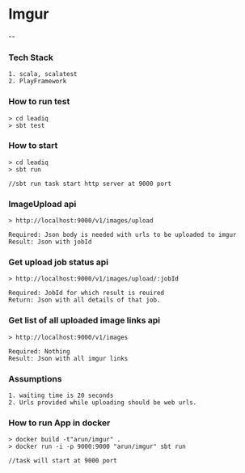 # Imgur
--
### Tech Stack
```
1. scala, scalatest
2. PlayFramework
```
### How to run test
```
> cd leadiq
> sbt test 
```

### How to start
```
> cd leadiq
> sbt run 

//sbt run task start http server at 9000 port
```
### ImageUpload api
```
> http://localhost:9000/v1/images/upload

Required: Json body is needed with urls to be uploaded to imgur
Result: Json with jobId

```

### Get upload job status api
```
> http://localhost:9000/v1/images/upload/:jobId

Required: JobId for which result is reuired
Return: Json with all details of that job.
```

### Get list of all uploaded image links api
```
> http://localhost:9000/v1/images

Required: Nothing
Result: Json with all imgur links
```

### Assumptions
```
1. waiting time is 20 seconds
2. Urls provided while uploading should be web urls.
```

### How to run App in docker
```
> docker build -t"arun/imgur" .
> docker run -i -p 9000:9000 "arun/imgur" sbt run

//task will start at 9000 port
```
